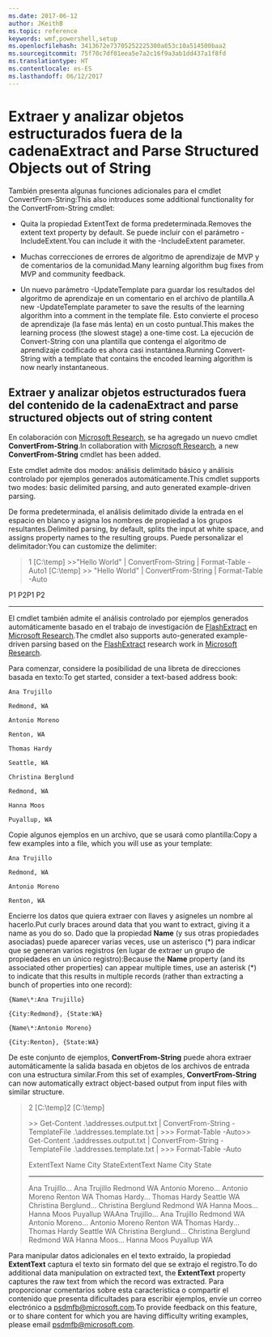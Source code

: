 ```yaml
---
ms.date: 2017-06-12
author: JKeithB
ms.topic: reference
keywords: wmf,powershell,setup
ms.openlocfilehash: 3413672e73705252225300a853c10a514500baa2
ms.sourcegitcommit: 75f70c7df01eea5e7a2c16f9a3ab1dd437a1f8fd
ms.translationtype: HT
ms.contentlocale: es-ES
ms.lasthandoff: 06/12/2017
---
```

# <a name="extract-and-parse-structured-objects-out-of-string"></a><span data-ttu-id="14717-102">Extraer y analizar objetos estructurados fuera de la cadena</span><span class="sxs-lookup"><span data-stu-id="14717-102">Extract and Parse Structured Objects out of String</span></span>
<span data-ttu-id="14717-103">También presenta algunas funciones adicionales para el cmdlet ConvertFrom-String:</span><span class="sxs-lookup"><span data-stu-id="14717-103">This also introduces some additional functionality for the ConvertFrom-String cmdlet:</span></span>

-   <span data-ttu-id="14717-104">Quita la propiedad ExtentText de forma predeterminada.</span><span class="sxs-lookup"><span data-stu-id="14717-104">Removes the extent text property by default.</span></span> <span data-ttu-id="14717-105">Se puede incluir con el parámetro -IncludeExtent.</span><span class="sxs-lookup"><span data-stu-id="14717-105">You can include it with the -IncludeExtent parameter.</span></span>

-   <span data-ttu-id="14717-106">Muchas correcciones de errores de algoritmo de aprendizaje de MVP y de comentarios de la comunidad.</span><span class="sxs-lookup"><span data-stu-id="14717-106">Many learning algorithm bug fixes from MVP and community feedback.</span></span>

-   <span data-ttu-id="14717-107">Un nuevo parámetro -UpdateTemplate para guardar los resultados del algoritmo de aprendizaje en un comentario en el archivo de plantilla.</span><span class="sxs-lookup"><span data-stu-id="14717-107">A new -UpdateTemplate parameter to save the results of the learning algorithm into a comment in the template file.</span></span> <span data-ttu-id="14717-108">Esto convierte el proceso de aprendizaje (la fase más lenta) en un costo puntual.</span><span class="sxs-lookup"><span data-stu-id="14717-108">This makes the learning process (the slowest stage) a one-time cost.</span></span> <span data-ttu-id="14717-109">La ejecución de Convert-String con una plantilla que contenga el algoritmo de aprendizaje codificado es ahora casi instantánea.</span><span class="sxs-lookup"><span data-stu-id="14717-109">Running Convert-String with a template that contains the encoded learning algorithm is now nearly instantaneous.</span></span>


<a name="extract-and-parse-structured-objects-out-of-string-content"></a><span data-ttu-id="14717-110">Extraer y analizar objetos estructurados fuera del contenido de la cadena</span><span class="sxs-lookup"><span data-stu-id="14717-110">Extract and parse structured objects out of string content</span></span>
----------------------------------------------------------

<span data-ttu-id="14717-111">En colaboración con [Microsoft Research](http://research.microsoft.com/), se ha agregado un nuevo cmdlet **ConvertFrom-String**.</span><span class="sxs-lookup"><span data-stu-id="14717-111">In collaboration with [Microsoft Research](http://research.microsoft.com/), a new **ConvertFrom-String** cmdlet has been added.</span></span>

<span data-ttu-id="14717-112">Este cmdlet admite dos modos: análisis delimitado básico y análisis controlado por ejemplos generados automáticamente.</span><span class="sxs-lookup"><span data-stu-id="14717-112">This cmdlet supports two modes: basic delimited parsing, and auto generated example-driven parsing.</span></span>

<span data-ttu-id="14717-113">De forma predeterminada, el análisis delimitado divide la entrada en el espacio en blanco y asigna los nombres de propiedad a los grupos resultantes.</span><span class="sxs-lookup"><span data-stu-id="14717-113">Delimited parsing, by default, splits the input at white space, and assigns property names to the resulting groups.</span></span> <span data-ttu-id="14717-114">Puede personalizar el delimitador:</span><span class="sxs-lookup"><span data-stu-id="14717-114">You can customize the delimiter:</span></span>

> <span data-ttu-id="14717-115">1 \[C:\\temp\] &gt;&gt;"Hello World" | ConvertFrom-String | Format-Table -Auto</span><span class="sxs-lookup"><span data-stu-id="14717-115">1 \[C:\\temp\] &gt;&gt; "Hello World" | ConvertFrom-String | Format-Table -Auto</span></span>

<span data-ttu-id="14717-116">P1    P2</span><span class="sxs-lookup"><span data-stu-id="14717-116">P1    P2</span></span>
--    --

<span data-ttu-id="14717-117">El cmdlet también admite el análisis controlado por ejemplos generados automáticamente basado en el trabajo de investigación de [FlashExtract](http://research.microsoft.com/en-us/um/people/sumitg/flashextract.html) en [Microsoft Research](http://research.microsoft.com).</span><span class="sxs-lookup"><span data-stu-id="14717-117">The cmdlet also supports auto-generated example-driven parsing based on the [FlashExtract](http://research.microsoft.com/en-us/um/people/sumitg/flashextract.html) research work in [Microsoft Research](http://research.microsoft.com).</span></span>

<span data-ttu-id="14717-118">Para comenzar, considere la posibilidad de una libreta de direcciones basada en texto:</span><span class="sxs-lookup"><span data-stu-id="14717-118">To get started, consider a text-based address book:</span></span>

    Ana Trujillo

    Redmond, WA

    Antonio Moreno

    Renton, WA

    Thomas Hardy

    Seattle, WA

    Christina Berglund

    Redmond, WA

    Hanna Moos

    Puyallup, WA

<span data-ttu-id="14717-119">Copie algunos ejemplos en un archivo, que se usará como plantilla:</span><span class="sxs-lookup"><span data-stu-id="14717-119">Copy a few examples into a file, which you will use as your template:</span></span>

    Ana Trujillo

    Redmond, WA

    Antonio Moreno

    Renton, WA

   

<span data-ttu-id="14717-120">Encierre los datos que quiera extraer con llaves y asígneles un nombre al hacerlo.</span><span class="sxs-lookup"><span data-stu-id="14717-120">Put curly braces around data that you want to extract, giving it a name as you do so.</span></span> <span data-ttu-id="14717-121">Dado que la propiedad **Name** (y sus otras propiedades asociadas) puede aparecer varias veces, use un asterisco (\*) para indicar que se generan varios registros (en lugar de extraer un grupo de propiedades en un único registro):</span><span class="sxs-lookup"><span data-stu-id="14717-121">Because the **Name** property (and its associated other properties) can appear multiple times, use an asterisk (\*) to indicate that this results in multiple records (rather than extracting a bunch of properties into one record):</span></span>

    {Name\*:Ana Trujillo}

    {City:Redmond}, {State:WA}

    {Name\*:Antonio Moreno}

    {City:Renton}, {State:WA}

<span data-ttu-id="14717-122">De este conjunto de ejemplos, **ConvertFrom-String** puede ahora extraer automáticamente la salida basada en objetos de los archivos de entrada con una estructura similar.</span><span class="sxs-lookup"><span data-stu-id="14717-122">From this set of examples, **ConvertFrom-String** can now automatically extract object-based output from input files with similar structure.</span></span>

> <span data-ttu-id="14717-123">2 \[C:\\temp\]</span><span class="sxs-lookup"><span data-stu-id="14717-123">2 \[C:\\temp\]</span></span>
>
> <span data-ttu-id="14717-124">&gt;&gt; Get-Content .\\addresses.output.txt | ConvertFrom-String -TemplateFile .\\addresses.template.txt | &gt;&gt;&gt; Format-Table -Auto</span><span class="sxs-lookup"><span data-stu-id="14717-124">&gt;&gt; Get-Content .\\addresses.output.txt | ConvertFrom-String -TemplateFile .\\addresses.template.txt | &gt;&gt;&gt; Format-Table -Auto</span></span>
>
> <span data-ttu-id="14717-125">ExtentText                     Name               City     State</span><span class="sxs-lookup"><span data-stu-id="14717-125">ExtentText                     Name               City     State</span></span>
> ----------                     ----               ----     -----
> <span data-ttu-id="14717-126">Ana Trujillo...                Ana Trujillo       Redmond  WA Antonio Moreno...              Antonio Moreno     Renton   WA Thomas Hardy...                Thomas Hardy       Seattle  WA Christina Berglund...          Christina Berglund Redmond  WA Hanna Moos...                  Hanna Moos         Puyallup WA</span><span class="sxs-lookup"><span data-stu-id="14717-126">Ana Trujillo...                Ana Trujillo       Redmond  WA Antonio Moreno...              Antonio Moreno     Renton   WA Thomas Hardy...                Thomas Hardy       Seattle  WA Christina Berglund...          Christina Berglund Redmond  WA Hanna Moos...                  Hanna Moos         Puyallup WA</span></span>

<span data-ttu-id="14717-127">Para manipular datos adicionales en el texto extraído, la propiedad **ExtentText** captura el texto sin formato del que se extrajo el registro.</span><span class="sxs-lookup"><span data-stu-id="14717-127">To do additional data manipulation on extracted text, the **ExtentText** property captures the raw text from which the record was extracted.</span></span> <span data-ttu-id="14717-128">Para proporcionar comentarios sobre esta característica o compartir el contenido que presenta dificultades para escribir ejemplos, envíe un correo electrónico a <psdmfb@microsoft.com>.</span><span class="sxs-lookup"><span data-stu-id="14717-128">To provide feedback on this feature, or to share content for which you are having difficulty writing examples, please email <psdmfb@microsoft.com>.</span></span>

